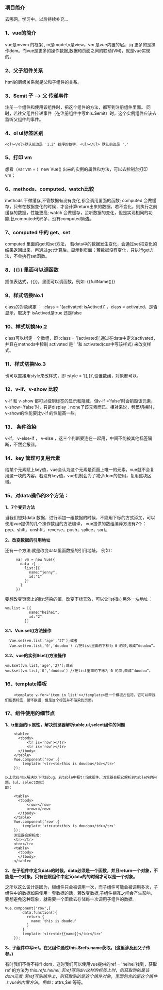 ### 项目简介
  去哪网，学习中，以后持续补充...


### 1、vue的简介
vue是mvvm 的框架 , m是model,v是view，vm 是vue内置的层。
  jq 更多的是操作dom。而vue是更多的操作数据,数据和页面之间的联动(VM)，就是vue实现的。

### 2、父子组件关系
 html的层级关系就是父和子组件的关系。

### 3、$emit 子 --> 父 传递事件
注册一个组件和使用该组件时，把这个组件的方法，都写到注册组件里面。
   同时，若往父组件传递事件（在注册组件中写this.$emit）时，这个实例组件应该去监听父组件的事件。

### 4、ol ul标签区别
```
<ol></ol>默认前边是 '1,2' 排序的数字; <ul></ul> 默认前边是 '.'
```
 

### 5、打印 vm
想看（var vm = ）new Vue() 出来的实例的属性和方法，可以去控制台打印vm；

### 6、methods、computed、watch比较
  methods 不做缓存,不管数据有没有变化,都会调用里面的函数;
  computed 会做缓存，只有在数据变化的时候，才会计算return出来的数据，若不变化，则执行之前缓存的数据，性能更高;
  watch 会做缓存，监听数据的变化，但是实现相同的功能,比computed代码多，没有computed简洁。

### 7、computed 中的 get、set
computed 里面的get和set方法， 若data中的数据发生变化，会通过set把变化的结果返回出来，再通过get计算后，显示到页面；若数据没有变化，只执行get方法，不会执行set函数。

### 8、{{}} 里面可以调函数
插值表达式，{{}}，里面可以调函数，例如: {{fullName()}}

### 9、样式切换No.1
class的对象绑定 ： :class = '{activated: isActived}' ，class = activated，是否显示，取决于 isActived是true 还是false

### 10、样式切换No.2
class可以绑定一个数组，即 :class = '[activated]',通过在data中定义activated，并且在methods中控制 activated 是 ' '和 activated(css中写该样式) 来改变样式。

### 11、样式切换No.3
也可以直接用style来改样式，即 :style = '[],{}',设置数组，对象都可以。

### 12、v-if、v-show 比较
v-if 和 v-show 都可以控制标签的显示和隐藏，但v-if ='false'时会销毁该元素，v-show='false'时，只是display：none了该元素而已。相对来说，频繁切换时，v-show的性能要比v-if 的性能高一些。

### 13、 条件渲染
v-if， v-else-if ， v-else  ，这三个判断要连在一起用，中间不能被其他标签隔断，不然会报错。

### 14、key 管理可复用元素
  给某个元素赋上key值，vue会认为这个元素是页面上唯一的元素，vue就不会复用这一块的内容。若没有key值，vue机制会为了减少dom的使用，复用这块区域。

### 15、对data操作的3个方法：
**1、7个变异方法**

当我们想对data 数据，进行添加一组数据的时候，不能用下标的方式添加，可以使用vue提供的几个操作数组的方法编译，
    vue提供的数组编译方法有7个：pop，shift，unshfit，reverse，push，splice，sort。
    
**2、改变数据的引用地址**

还有一个方法:就是改变data里面数据的引用地址。
例如：
```
     var vm = new Vue({
       data :{
         list:[{
           name:"jenny",
           id:"1"
         }]
       }
     })
```
要想改变页面上的list渲染的值，改变下标无效，可以让list指向另外一块地址：
```
vm.list = [{
           name:"heihei",
           id:"2"
         }]
```
**3.1、Vue.set()方法操作**
```
  Vue.set(vm.list,'age','27');或者
  Vue.set(vm.list,'0','doudou') //把list里面的下标为 0 的项,改成“doudou”。

```
**3.2、vue的实例$set()方法操作**
```
vm.$set(vm.list,'age','27');或者
vm.$set(vm.list,'0','doudou') //把list里面的下标为 0 的项,改成“doudou”。
```

### 16、template模板
```
    <template v-for='item in list'></template>是一个模板占位符，它可以帮我们包裹标签，循环数据，但是这个标签并不渲染到页面。
```
### 17、组件使用的细节点
**1、tr里面的is 属性，解决浏览器解析table,ul,select组件的问题**
```
    <table>
      <tbody>
          <tr is='row'></tr>
          <tr is='row'></tr>
      </tbody>
    </table>
    Vue.component('row',{
        template:'<tr><td>this is doudou</td></tr>'
    });
```

    以上代码可以解决以下代码bug。若table中把tr当成组件，浏览器会把它解析到table外的问题。(ul、select类似)
    即：

```
    <table>
      <tbody>
          <row></row>
          <row></row>
      </tbody>
    </table>
    Vue.component('row',{
        template:'<tr><td>this is doudou</td></tr>'
    });
    浏览器会解析成：
    <tr></tr>
    <tr></tr>
    <table>
      <tbody>
      </tbody>
    </table>
```
**2、在子组件中定义data的时候，data必须是一个函数，并且return一个对象，不能是一个对象。只有在跟组件中定义data的的时候才可以是一个对象。**

之所以这么设计是因为，根组件只会被调用一次，而子组件可能会被调用多次，子组件中的数据如果使用一套数据的话，若改变数据,子组件相互之间会产生影响，要想避免这种现象，就需要一个函数去存储每一次调用子组件的数据.

```
Vue.component('row',{
        data:function(){
          return {
            name:'this is doudou'
          }
        }
        template:'<tr><td>{{name}}</td></tr>'
    });
```
**3、子组件中写ref。在父组件通过this.$refs.name获取。(这里涉及到父子传参。)**

有时我们不得不操作dom，这时我们可以使用vue提供的ref = 'heihei'找到，获取ref 的方法为 this.$refs.heihei;
若ref 写到 div这样的标签上时，则获取到的是该dom元素;
若ref 写到 组件上， 则获取到的是这个组件对象，里面包含的是这个组件上vue的内置方法。例如：$attrs,$el 等等。

